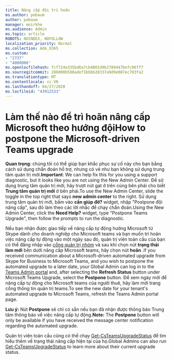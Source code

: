 ```yaml
---
title: Nâng cấp đội trì hoãn
ms.author: pebaum
author: pebaum
manager: mnirkhe
ms.audience: Admin
ms.topic: article
ROBOTS: NOINDEX, NOFOLLOW
localization_priority: Normal
ms.collection: Adm_O365
ms.custom:
- "2737"
- "4000006"
ms.openlocfilehash: fcf724e335bd6a7cb4801d9b2789447befc06ff7
ms.sourcegitcommit: 286000b588adef1bbbb28337a9d9e087ec783fa2
ms.translationtype: MT
ms.contentlocale: vi-VN
ms.lasthandoff: 04/27/2020
ms.locfileid: "43912533"
---
```

# <a name="how-to-postpone-the-microsoft-driven-teams-upgrade"></a><span data-ttu-id="fbe59-102">Làm thế nào để trì hoãn nâng cấp Microsoft theo hướng đội</span><span class="sxs-lookup"><span data-stu-id="fbe59-102">How to postpone the Microsoft-driven Teams upgrade</span></span>

<span data-ttu-id="fbe59-103">**Quan trọng**: chúng tôi có thể giúp bạn khắc phục sự cố này cho bạn bằng cách sử dụng chẩn đoán hỗ trợ, nhưng có vẻ như bạn không sử dụng trung tâm quản trị mới.</span><span class="sxs-lookup"><span data-stu-id="fbe59-103">**Important**: We can help fix this for you using a support diagnostic, but it looks like you are not using the New Admin Center.</span></span> <span data-ttu-id="fbe59-104">Để sử dụng trung tâm quản trị mới, hãy trượt nút gạt ở trên cùng bên phải cho biết **Trung tâm quản trị mới** ở bên phải.</span><span class="sxs-lookup"><span data-stu-id="fbe59-104">To use the New Admin Center, slide the toggle in the top right that says **new admin center** to the right.</span></span> <span data-ttu-id="fbe59-105">Sử dụng trung tâm quản trị mới, bấm vào **cần giúp đỡ?** widget, nhập "Postpone đội nâng cấp", sau đó làm theo các lời nhắc để chạy chẩn đoán.</span><span class="sxs-lookup"><span data-stu-id="fbe59-105">Using the New Admin Center, click the **Need Help?** widget, type "Postpone Teams Upgrade", then follow the prompts to run the diagnostic.</span></span>

<span data-ttu-id="fbe59-106">Nếu bạn nhận được giao tiếp về nâng cấp tự động hướng Microsoft từ Skype dành cho doanh nghiệp cho Microsoft teams và bạn muốn trì hoãn việc nâng cấp tự động vào một ngày sau đó, quản trị viên toàn cầu của bạn có thể đăng nhập vào [cổng quản trị nhóm](https://admin.teams.microsoft.com/dashboard) và sau khi chọn nút **trạng thái làm mới** bên dưới nâng cấp Microsoft teams, hãy chọn nút **hoãn** .</span><span class="sxs-lookup"><span data-stu-id="fbe59-106">If you received communication about a Microsoft-driven automated upgrade from Skype for Business to Microsoft Teams, and you wish to postpone the automated upgrade to a later date, your Global Admin can log in to the [Teams Admin portal](https://admin.teams.microsoft.com/dashboard) and, after selecting the **Refresh Status** button under Microsoft Teams Upgrade, select the **Postpone** button.</span></span> <span data-ttu-id="fbe59-107">Để xem ngày mới để nâng cấp tự động cho Microsoft teams của người thuê, hãy làm mới trang cổng thông tin quản trị teams.</span><span class="sxs-lookup"><span data-stu-id="fbe59-107">To see the new date for your tenant's automated upgrade to Microsoft Teams, refresh the Teams Admin portal page.</span></span>

<span data-ttu-id="fbe59-108">**Lưu ý:** Nút **Postpone** sẽ chỉ có sẵn nếu bạn đã nhận được thông báo Trung tâm thông báo về việc nâng cấp tự động.</span><span class="sxs-lookup"><span data-stu-id="fbe59-108">**Note:** The **Postpone** button will only be available if you have received the message center notification regarding the automated upgrade.</span></span> 

<span data-ttu-id="fbe59-109">Quản trị viên toàn cầu cũng có thể chạy [Get-CsTeamsUpgradeStatus](https://docs.microsoft.com/powershell/module/skype/get-csteamsupgradestatus?view=skype-ps) để tìm hiểu thêm về trạng thái nâng cấp hiện tại của họ.</span><span class="sxs-lookup"><span data-stu-id="fbe59-109">Global Admins can also run [Get-CsTeamsUpgradeStatus](https://docs.microsoft.com/powershell/module/skype/get-csteamsupgradestatus?view=skype-ps) to learn more about their current upgrade status.</span></span>
